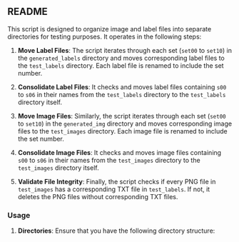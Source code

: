 ## README

This script is designed to organize image and label files into separate directories for testing purposes. It operates in the following steps:

1. **Move Label Files**: The script iterates through each set (`set00` to `set10`) in the `generated_labels` directory and moves corresponding label files to the `test_labels` directory. Each label file is renamed to include the set number.

2. **Consolidate Label Files**: It checks and moves label files containing `s00` to `s06` in their names from the `test_labels` directory to the `test_labels` directory itself.

3. **Move Image Files**: Similarly, the script iterates through each set (`set00` to `set10`) in the `generated_img` directory and moves corresponding image files to the `test_images` directory. Each image file is renamed to include the set number.

4. **Consolidate Image Files**: It checks and moves image files containing `s00` to `s06` in their names from the `test_images` directory to the `test_images` directory itself.

5. **Validate File Integrity**: Finally, the script checks if every PNG file in `test_images` has a corresponding TXT file in `test_labels`. If not, it deletes the PNG files without corresponding TXT files.

### Usage

1. **Directories**: Ensure that you have the following directory structure:
